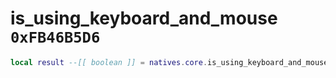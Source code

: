 # is_using_keyboard_and_mouse `0xFB46B5D6`

```lua
local result --[[ boolean ]] = natives.core.is_using_keyboard_and_mouse(_unk0 --[[ number ]])
```